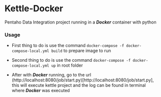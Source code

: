 # Kettle-Docker
Pentaho Data Integration project running in a ***Docker*** container with python

### Usage
* First thing to do is use the command `docker-compose -f docker-compose-local.yml build` to prepare image to run

* Second thing to do is use the command `docker-compose -f docker-compose-local.yml up` in root folder

* After with ***Docker*** running, go to the url (http://localhost:8080/job/start.py)[http://localhost:8080/job/start.py], this will execute kettle project and the log can be found in terminal where ***Docker*** was executed
